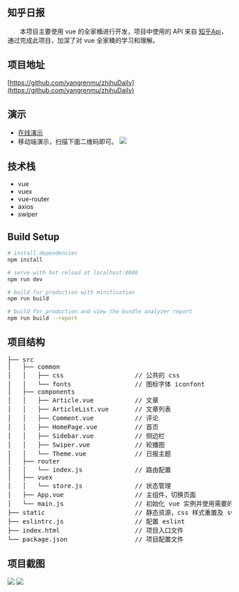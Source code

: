 ## 知乎日报
　　本项目主要使用 vue 的全家桶进行开发，项目中使用的 API 来自 [知乎Api](http://www.huangxizhou.com/2017/04/29/zhihu-dailyAPI/)，通过完成此项目，加深了对 vue 全家桶的学习和理解。

## 项目地址
[https://github.com/yangrenmu/zhihuDaily](https://github.com/yangrenmu/zhihuDaily)

## 演示 
* [在线演示](https://yangrenmu.github.io/zhihuDaily/#/home)
* 移动端演示，扫描下面二维码即可。
![](http://upload-images.jianshu.io/upload_images/4928722-c4962dbb4b0a90ec.png?imageMogr2/auto-orient/strip%7CimageView2/2/w/1240)

## 技术栈
* vue
* vuex
* vue-router
* axios
* swiper

## Build Setup

``` bash
# install dependencies
npm install

# serve with hot reload at localhost:8080
npm run dev

# build for production with minification
npm run build

# build for production and view the bundle analyzer report
npm run build --report
```
## 项目结构
<pre>
├── src
│   ├── common  
│   │   ├── css                   // 公共的 css
│   │   └── fonts                 // 图标字体 iconfont
│   ├── components
│   │   ├── Article.vue           // 文章
│   │   ├── ArticleList.vue       // 文章列表
│   │   ├── Comment.vue           // 评论
│   │   ├── HomePage.vue          // 首页
│   │   ├── Sidebar.vue           // 侧边栏
│   │   ├── Swiper.vue            // 轮播图
│   │   └── Theme.vue             // 日报主题
│   ├── router
│   │   └── index.js              // 路由配置
│   ├── vuex
│   │   └── store.js              // 状态管理
│   ├── App.vue                   // 主组件，切换页面
│   └── main.js                   // 初始化 vue 实例并使用需要的插件
├── static                        // 静态资源，css 样式重置及 swiper 插件
├── eslintrc.js                   // 配置 eslint
├── index.html                    // 项目入口文件
└── package.json                  // 项目配置文件
</pre>

## 项目截图
![](https://github.com/yangrenmu/zhihuDaily/image/1.gif)
![](https://github.com/yangrenmu/zhihuDaily/image/2.gif)
